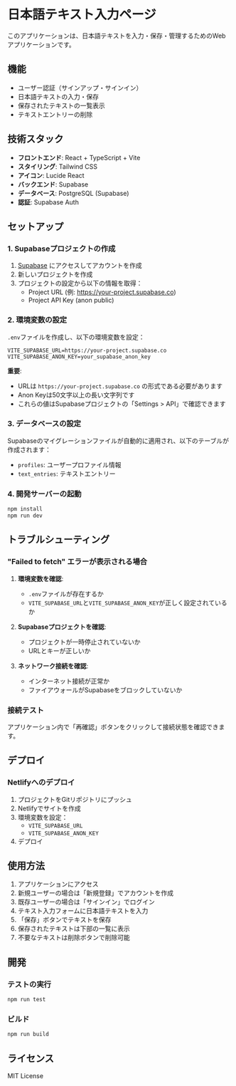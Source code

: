 # 日本語テキスト入力ページ

このアプリケーションは、日本語テキストを入力・保存・管理するためのWebアプリケーションです。

## 機能

- ユーザー認証（サインアップ・サインイン）
- 日本語テキストの入力・保存
- 保存されたテキストの一覧表示
- テキストエントリーの削除

## 技術スタック

- **フロントエンド**: React + TypeScript + Vite
- **スタイリング**: Tailwind CSS
- **アイコン**: Lucide React
- **バックエンド**: Supabase
- **データベース**: PostgreSQL (Supabase)
- **認証**: Supabase Auth

## セットアップ

### 1. Supabaseプロジェクトの作成

1. [Supabase](https://app.supabase.com) にアクセスしてアカウントを作成
2. 新しいプロジェクトを作成
3. プロジェクトの設定から以下の情報を取得：
   - Project URL (例: https://your-project.supabase.co)
   - Project API Key (anon public)

### 2. 環境変数の設定

`.env`ファイルを作成し、以下の環境変数を設定：

```env
VITE_SUPABASE_URL=https://your-project.supabase.co
VITE_SUPABASE_ANON_KEY=your_supabase_anon_key
```

**重要**: 
- URLは `https://your-project.supabase.co` の形式である必要があります
- Anon Keyは50文字以上の長い文字列です
- これらの値はSupabaseプロジェクトの「Settings > API」で確認できます

### 3. データベースの設定

Supabaseのマイグレーションファイルが自動的に適用され、以下のテーブルが作成されます：

- `profiles`: ユーザープロファイル情報
- `text_entries`: テキストエントリー

### 4. 開発サーバーの起動

```bash
npm install
npm run dev
```

## トラブルシューティング

### "Failed to fetch" エラーが表示される場合

1. **環境変数を確認**:
   - `.env`ファイルが存在するか
   - `VITE_SUPABASE_URL`と`VITE_SUPABASE_ANON_KEY`が正しく設定されているか

2. **Supabaseプロジェクトを確認**:
   - プロジェクトが一時停止されていないか
   - URLとキーが正しいか

3. **ネットワーク接続を確認**:
   - インターネット接続が正常か
   - ファイアウォールがSupabaseをブロックしていないか

### 接続テスト

アプリケーション内で「再確認」ボタンをクリックして接続状態を確認できます。

## デプロイ

### Netlifyへのデプロイ

1. プロジェクトをGitリポジトリにプッシュ
2. Netlifyでサイトを作成
3. 環境変数を設定：
   - `VITE_SUPABASE_URL`
   - `VITE_SUPABASE_ANON_KEY`
4. デプロイ

## 使用方法

1. アプリケーションにアクセス
2. 新規ユーザーの場合は「新規登録」でアカウントを作成
3. 既存ユーザーの場合は「サインイン」でログイン
4. テキスト入力フォームに日本語テキストを入力
5. 「保存」ボタンでテキストを保存
6. 保存されたテキストは下部の一覧に表示
7. 不要なテキストは削除ボタンで削除可能

## 開発

### テストの実行

```bash
npm run test
```

### ビルド

```bash
npm run build
```

## ライセンス

MIT License